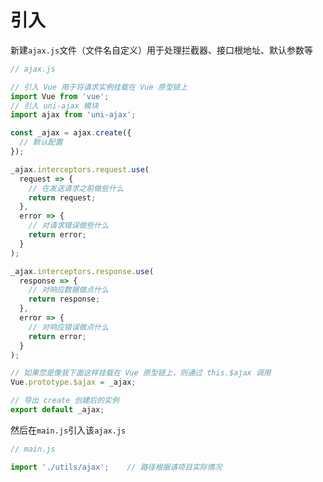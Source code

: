 # 引入

新建`ajax.js`文件（文件名自定义）用于处理拦截器、接口根地址、默认参数等

```JavaScript
// ajax.js

// 引入 Vue 用于将请求实例挂载在 Vue 原型链上
import Vue from 'vue';
// 引入 uni-ajax 模块
import ajax from 'uni-ajax';

const _ajax = ajax.create({
  // 默认配置
});

_ajax.interceptors.request.use(
  request => {
    // 在发送请求之前做些什么
    return request;
  },
  error => {
    // 对请求错误做些什么
    return error;
  }
);

_ajax.interceptors.response.use(
  response => {
    // 对响应数据做点什么
    return response;
  },
  error => {
    // 对响应错误做点什么
    return error;
  }
);

// 如果您是像我下面这样挂载在 Vue 原型链上，则通过 this.$ajax 调用
Vue.prototype.$ajax = _ajax;

// 导出 create 创建后的实例
export default _ajax;
```

然后在`main.js`引入该`ajax.js`

```JavaScript
// main.js

import './utils/ajax';    // 路径根据请项目实际情况
```

